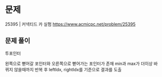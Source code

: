 # 문제

25395 | 커넥티드 카 실험
https://www.acmicpc.net/problem/25395

## 문제 풀이

투포인터

왼쪽으로 뻗어갈 포인터와 오른쪽으로 뻗어가는 포인터가 존재
min과 max가 더이상 바뀌지 않을때까지 반복 후 leftIdx, rightIdx를 기준으로 결과를 도출
